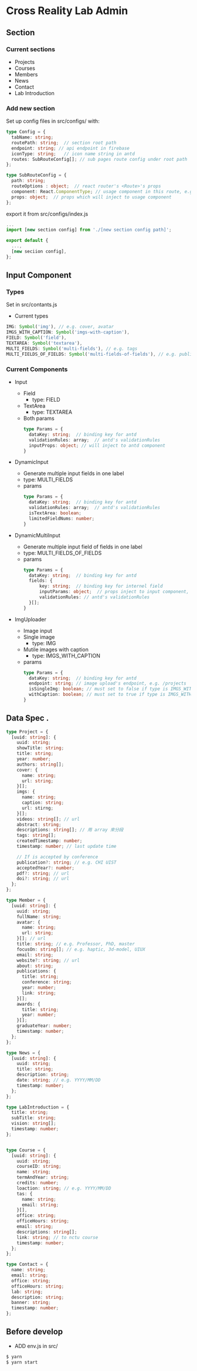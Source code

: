 # Cross Reality Lab Admin

## Section

### Current sections
* Projects
* Courses
* Members
* News
* Contact
* Lab Introduction

### Add new section

Set up config files in src/configs/ with: 

``` typescript
type Config = {
  tabName: string; 
  routePath: string;  // section root path
  endpoint: string; // api endpoint in firebase
  iconType: string;   // icon name string in antd
  routes: SubRouteConfig[]; // sub pages route config under root path
};

type SubRouteConfig = {
  path: string;
  routeOptions : object;  // react router's <Route>'s props
  component: React.ComponentType; // usage component in this route, e.g. Form, List 
  props: object;  // props which will inject to usage component
};
```

export it from src/configs/index.js

``` js
...
import [new section config] from './[new section config path]';

export default {
  ...,
  [new seciion config],
};
```

## Input Component

### Types

Set in src/contants.js

* Current types

``` js
IMG: Symbol('img'), // e.g. cover, avatar
IMGS_WITH_CAPTION: Symbol('imgs-with-caption'),
FIELD: Symbol('field'),
TEXTAREA: Symbol('textarea'),
MULTI_FIELDS: Symbol('multi-fields'), // e.g. tags
MULTI_FIELDS_OF_FIELDS: Symbol('multi-fields-of-fields'), // e.g. publication, awards
```

### Current Components
* Input
  - Field
    - type: FIELD
  - TextArea
    - type: TEXTAREA
  - Both params
    ``` typescript
    type Params = {
      dataKey: string;  // binding key for antd
      validationRules: array;  // antd's validationRules
      inputProps: object; // will inject to antd component
    }
    ```
  
* DynamicInput
  - Generate multiple input fields in one label
  - type: MULTI_FIELDS
  - params
    ``` typescript
    type Params = {
      dataKey: string;  // binding key for antd
      validationRules: array;  // antd's validationRules
      isTextArea: boolean; 
      limitedFieldNums: number;
    }
    ```
* DynamicMultiInput
  - Generate multiple input field of fields in one label
  - type: MULTI_FIELDS_OF_FIELDS
  - params
    ``` typescript
    type Params = {
      dataKey: string;  // binding key for antd
      fields: {
          key: string;  // binding key for internel field
          inputParams: object;  // props inject to input component, e.g. placeholder: '...';
          validationRules: // antd's validationRules
      }[];
    }
    ```
  
* ImgUploader
  - Image input
  - Single image
    - type: IMG
  - Mutile images with caption
    - type: IMGS_WITH_CAPTION
  - params
    ``` typescript
    type Params = {
      dataKey: string;  // binding key for antd
      endpoint: string; // image upload's endpoint, e.g. /projects
      isSingleImg: boolean; // must set to false if type is IMGS_WITH_CAPTION
      withCaption: boolean; // must set to true if type is IMGS_WITH_CAPTION
    }
    ```


## Data Spec .
```typescript
type Project = {
  [uuid: string]: {
    uuid: string;
    showTitle: string;
    title: string;
    year: number;
    authors: string[];
    cover: {
      name: string;
      url: string;
    }[];
    imgs: {
      name: string;
      caption: string;
      url: stirng;
    }[];
    videos: string[]; // url
    abstract: string;
    descriptions: string[]; // 用 array 來分段
    tags: string[];
    createdTimestamp: number;
    timestamp: number; // last update time

    // If is accepted by conference
    publication?: string; // e.g. CHI UIST
    acceptedYear?: number;
    pdf?: string; // url
    doi?: string; // url
  };
};

type Member = {
  [uuid: string]: {
    uuid: string;
    fullName: string;
    avatar: {
      name: string;
      url: string;
    }[]; // url
    title: string; // e.g. Professor, PhD, master
    focusOn: string[]; // e.g. haptic, 3d-model, UIUX
    email: string;
    website?: string; // url
    about: string;
    publications: {
      title: string;
      conference: string;
      year: number;
      link: string;
    }[];
    awards: {
      title: string;
      year: number;
    }[];
    graduateYear: number;
    timestamp: number;
  };
};

type News = {
  [uuid: string]: {
    uuid: string;
    title: string;
    description: string;
    date: string; // e.g. YYYY/MM/DD
    timestamp: number;
  };
};

type LabIntroduction = {
  title: string;
  subTitle: string;
  vision: string[];
  timestamp: number;
};


type Course = {
  [uuid: string]: {
    uuid: string;
    courseID: string;
    name: string;
    termAndYear: string;
    credits: number;
    loaction: string; // e.g. YYYY/MM/DD
    tas: {
      name: string;
      email: string;
    }[],
    office: string;
    officeHours: string;
    email: string;
    descriptions: string[];
    link: string; // to nctu course
    timestamp: number;
  };
};

type Contact = {
  name: string;
  email: string;
  office: string;
  officeHours: string;
  lab: string;
  description: string;
  banner: string;
  timestamp: number;
};
```

## Before develop
* ADD env.js in src/

``` bash
$ yarn
$ yarn start
```

